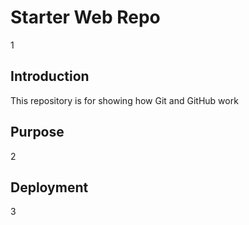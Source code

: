# Starter Web Repo

1

## Introduction

This repository is for showing how Git and GitHub work

## Purpose

2

## Deployment

3
